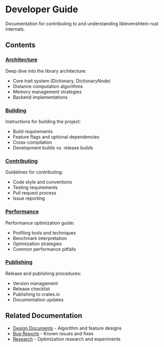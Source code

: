 # Developer Guide

Documentation for contributing to and understanding liblevenshtein-rust internals.

## Contents

### [Architecture](architecture.md)
Deep dive into the library architecture:
- Core trait system (Dictionary, DictionaryNode)
- Distance computation algorithms
- Memory management strategies
- Backend implementations

### [Building](building.md)
Instructions for building the project:
- Build requirements
- Feature flags and optional dependencies
- Cross-compilation
- Development builds vs. release builds

### [Contributing](contributing.md)
Guidelines for contributing:
- Code style and conventions
- Testing requirements
- Pull request process
- Issue reporting

### [Performance](performance.md)
Performance optimization guide:
- Profiling tools and techniques
- Benchmark interpretation
- Optimization strategies
- Common performance pitfalls

### [Publishing](publishing.md)
Release and publishing procedures:
- Version management
- Release checklist
- Publishing to crates.io
- Documentation updates

## Related Documentation

- [Design Documents](../design/) - Algorithm and feature designs
- [Bug Reports](../bug-reports/) - Known issues and fixes
- [Research](../research/) - Optimization research and experiments

